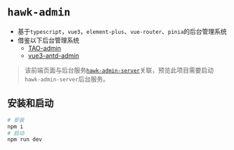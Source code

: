 # `hawk-admin`

- 基于`typescript`，`vue3`，`element-plus`、`vue-router`、`pinia`的后台管理系统
- 借鉴以下后台管理系统
  - [TAO-admin](http://www.lingchen.kim/tao_admin)
  - [vue3-antd-admin](http://buqiyuan.gitee.io/vue3-antd-admin)
 
> 该前端页面与后台服务[`hawk-admin-server`](https://github.com/blinkJun/hawk-admin-server)关联，预览此项目需要启动`hawk-admin-server`后台服务。

## 安装和启动
```bash
# 安装
npm i 
# 启动
npm run dev
```